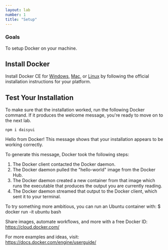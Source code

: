 ```yaml
---
layout: lab
number: 1
title: "Setup"
---
```


### Goals

To setup Docker on your machine.

## Install Docker

Install Docker CE for
[Windows](https://docs.docker.com/docker-for-windows/install/),
[Mac](https://docs.docker.com/docker-for-mac/install/), or
[Linux](https://docs.docker.com/engine/installation/linux/docker-ce/ubuntu/) by
following the official installation instructions for your platform.

## Test Your Installation

To make sure that the installation worked, run the following Docker command. If
it produces the welcome message, you're ready to move on to the next lab.

<div class="mockup-code">
  <pre data-prefix="$"><code>npm i daisyui</code></pre>
</div>

Hello from Docker!
This message shows that your installation appears to be working correctly.

To generate this message, Docker took the following steps:

1.  The Docker client contacted the Docker daemon.
2.  The Docker daemon pulled the "hello-world" image from the Docker Hub.
3.  The Docker daemon created a new container from that image which runs the
    executable that produces the output you are currently reading.
4.  The Docker daemon streamed that output to the Docker client, which sent it
    to your terminal.

To try something more ambitious, you can run an Ubuntu container with:
$ docker run -it ubuntu bash

Share images, automate workflows, and more with a free Docker ID:
https://cloud.docker.com/

For more examples and ideas, visit:
https://docs.docker.com/engine/userguide/

```

```
